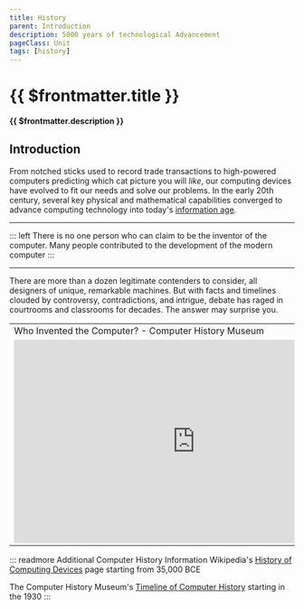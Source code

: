 ```yaml
---
title: History
parent: Introduction
description: 5000 years of technological Advancement
pageClass: Unit
tags: [history]
---
```


# {{ $frontmatter.title }}
**{{ $frontmatter.description }}**

## Introduction

From notched sticks used to record trade transactions to high-powered computers predicting which cat picture you will *like*, our computing devices have evolved to fit our needs and solve our problems. In the early 20th century, several key physical and mathematical capabilities converged to advance computing technology into today's [information age](https://en.wikipedia.org/wiki/Information_Age).

<hr>

::: left 
There is no one person who can claim to be the inventor of the computer. Many people contributed to the development of the modern computer
:::

****

There are more than a dozen legitimate contenders to consider, all designers of unique, remarkable machines. But with facts and timelines clouded by controversy, contradictions, and intrigue, debate has raged in courtrooms and classrooms for decades. The answer may surprise you.

<table>
  <tr>
    <td >Who Invented the Computer? - Computer History Museum</td>
  </tr>

  <tr>
  <td style="width:100%">
    <iframe width="640" height="360" src="https://www.youtube.com/embed/d1pvc9Zh7Tg" title="YouTube video player" frameborder="0" allow="accelerometer; autoplay; clipboard-write; encrypted-media; gyroscope; picture-in-picture" allowfullscreen></iframe>
  </td>
  </tr>
</table>


::: readmore Additional Computer History Information
Wikipedia's [History of Computing Devices](https://en.wikipedia.org/wiki/History_of_computing_hardware) page starting from 35,000 BCE

The Computer History Museum's [Timeline of Computer History](https://www.computerhistory.org/timeline/) starting in the 1930
:::